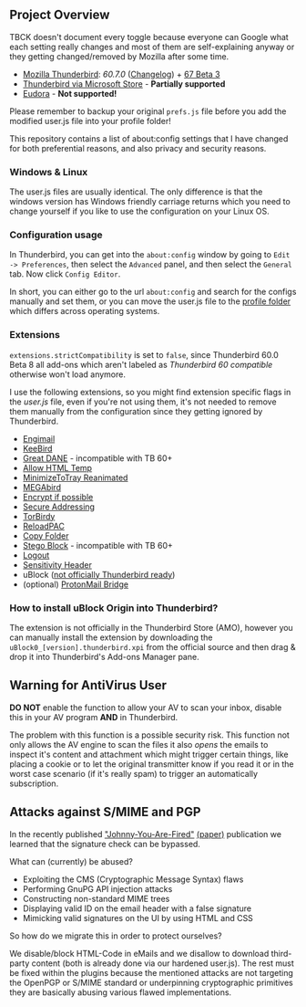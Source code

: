 ## Project Overview

TBCK doesn't document every toggle because everyone can Google what each setting really changes and most of them are self-explaining anyway or they getting changed/removed by Mozilla after some time.


* [Mozilla Thunderbird](https://www.thunderbird.net/en-US/): _60.7.0_ ([Changelog](https://www.thunderbird.net/en-US/thunderbird/60.7.0/releasenotes/)) + [67 Beta 3](https://www.thunderbird.net/en-US/thunderbird/67.0beta/releasenotes/)
* [Thunderbird via Microsoft Store](https://www.microsoft.com/en-us/p/thunderbird/9pcvbx66llqf?activetab=pivot%3Aoverviewtab) - **Partially supported**
* [Eudora](https://wiki.mozilla.org/Eudora_Releases) - **Not supported!** 

Please remember to backup your original `prefs.js` file before you add the modified user.js file into your profile folder! 

This repository contains a list of about:config settings that I have changed for both preferential reasons, and also privacy and security reasons.

### Windows & Linux

The user.js files are  usually identical. The only difference is that the windows version has
Windows friendly carriage returns which you need to change yourself if you like to use the configuration on your Linux OS. 

### Configuration usage

In Thunderbird, you can get into the `about:config` window by going to
`Edit -> Preferences`, then select the `Advanced` panel, and then select the
`General` tab. Now click `Config Editor`.

In short, you can either go to the url `about:config` and search for the configs
manually and set them, or you can move the user.js file to the
[profile folder](http://kb.mozillazine.org/Profile_folder) which differs across
operating systems.

### Extensions

`extensions.strictCompatibility` is set to `false`, since Thunderbird 60.0 Beta 8 all add-ons which aren't labeled as _Thunderbird 60 compatible_ otherwise won't load anymore.

I use the following extensions, so you might find extension specific flags in the _user.js_ file, even if you're not using them, it's not needed to remove them manually from the configuration since they getting ignored by Thunderbird.

* [Engimail](https://addons.mozilla.org/en-US/thunderbird/addon/enigmail/?src=cb-dl-mostpopular)
* [KeeBird](https://addons.mozilla.org/en-US/thunderbird/addon/keebird/?src=cb-dl-recentlyadded)
* [Great DANE](https://addons.mozilla.org/en-US/thunderbird/addon/great-dane-smime/?src=cb-dl-recentlyadded) - incompatible with TB 60+
* [Allow HTML Temp](https://addons.mozilla.org/en-US/thunderbird/addon/allow-html-temp/?src=cb-dl-users)
* [MinimizeToTray Reanimated](https://addons.thunderbird.net/en-US/thunderbird/addon/minimizetotray-reanimated/?src=ss)
* [MEGAbird](https://addons.mozilla.org/EN-US/thunderbird/addon/megabird/?src=cb-dl-users)
* [Encrypt if possible](https://addons.mozilla.org/EN-US/thunderbird/addon/encrypt-if-possible/?src=cb-dl-users) 
* [Secure Addressing](https://addons.mozilla.org/en-US/thunderbird/addon/secure-addressing/?src=cb-dl-created)
* [TorBirdy](https://addons.mozilla.org/en-US/thunderbird/addon/torbirdy/?src=cb-dl-created) 
* [ReloadPAC](https://addons.mozilla.org/en-US/thunderbird/addon/reloadpac/?src=cb-dl-created)
* [Copy Folder](https://addons.mozilla.org/en-US/thunderbird/addon/copy-folder/?src=cb-dl-popular)
* [Stego Block](https://addons.mozilla.org/en-US/thunderbird/addon/stego-block/?src=cb-dl-popular) - incompatible with TB 60+
* [Logout](https://addons.mozilla.org/en-US/thunderbird/addon/logout/?src=cb-dl-popular)
* [Sensitivity Header](https://addons.mozilla.org/en-US/thunderbird/addon/sensitivity-header/?src=cb-dl-popular)
* uBlock ([not officially Thunderbird ready](https://github.com/gorhill/uBlock/issues/3698))
* (optional) [ProtonMail Bridge](https://protonmail.com/bridge/)

### How to install uBlock Origin into Thunderbird?

The extension is not officially in the Thunderbird Store (AMO), however you can manually install the extension by downloading the `uBlock0_[version].thunderbird.xpi` from the official source and then drag & drop it into Thunderbird's Add-ons Manager pane.

## Warning for AntiVirus User

**DO NOT** enable the function to allow your AV to scan your inbox, disable this in your AV program **AND** in Thunderbird. 

The problem with this function is a possible security risk. This function not only allows the AV engine to scan the files it also _opens_ the emails to inspect it's content and attachment which might trigger certain things, like placing a cookie or to let the original transmitter know if you read it or in the worst case scenario (if it's really spam) to trigger an automatically subscription.

## Attacks against S/MIME and PGP

In the recently published ["Johnny-You-Are-Fired"](https://github.com/RUB-NDS/Johnny-You-Are-Fired) [(paper)](https://github.com/RUB-NDS/Johnny-You-Are-Fired/blob/master/paper/johnny-fired.pdf) publication we learned that the signature check can be bypassed. 

What can (currently) be abused?
* Exploiting the CMS (Cryptographic Message Syntax) flaws
* Performing GnuPG API injection attacks
* Constructing non-standard MIME trees
* Displaying valid ID on the email header with a false signature
* Mimicking valid signatures on the UI by using HTML and CSS

So how do we migrate this in order to protect ourselves? 

We disable/block HTML-Code in eMails and we disallow to download third-party content (both is already done via our hardened user.js). The rest must be fixed within the plugins because the mentioned attacks are not targeting the OpenPGP or S/MIME standard or underpinning cryptographic primitives they are basically abusing various flawed implementations.
